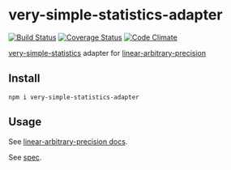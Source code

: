 # very-simple-statistics-adapter

[![Build Status](https://travis-ci.org/javiercejudo/very-simple-statistics-adapter.svg)](https://travis-ci.org/javiercejudo/very-simple-statistics-adapter)
[![Coverage Status](https://coveralls.io/repos/javiercejudo/very-simple-statistics-adapter/badge.svg?branch=master)](https://coveralls.io/r/javiercejudo/very-simple-statistics-adapter?branch=master)
[![Code Climate](https://codeclimate.com/github/javiercejudo/very-simple-statistics-adapter/badges/gpa.svg)](https://codeclimate.com/github/javiercejudo/very-simple-statistics-adapter)

[very-simple-statistics](https://github.com/sumanla13a/statistics-module) adapter for
[linear-arbitrary-precision](https://github.com/javiercejudo/linear-arbitrary-precision)

## Install

    npm i very-simple-statistics-adapter

## Usage

See [linear-arbitrary-precision docs](https://github.com/javiercejudo/linear-arbitrary-precision/blob/master/README.md#usage).

See [spec](test/spec.js).
